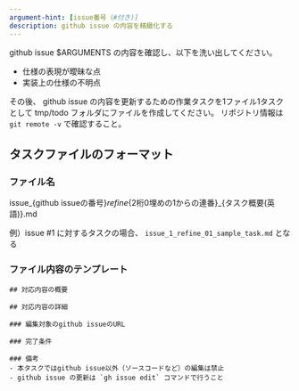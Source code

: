 ```yaml
---
argument-hint: [issue番号（#付き)]
description: github issue の内容を精緻化する
---
```


github issue $ARGUMENTS の内容を確認し、以下を洗い出してください。
- 仕様の表現が曖昧な点
- 実装上の仕様の不明点

その後、 github issue の内容を更新するための作業タスクを1ファイル1タスクとして tmp/todo フォルダにファイルを作成してください。
リポジトリ情報は `git remote -v` で確認すること。

## タスクファイルのフォーマット

### ファイル名

issue_{github issueの番号}_refine_{2桁0埋めの1からの連番}_{タスク概要(英語)}.md

例）issue #1 に対するタスクの場合、 `issue_1_refine_01_sample_task.md` となる

### ファイル内容のテンプレート

```
## 対応内容の概要

## 対応内容の詳細

### 編集対象のgithub issueのURL

### 完了条件

### 備考
- 本タスクではgithub issue以外（ソースコードなど）の編集は禁止
- github issue の更新は `gh issue edit` コマンドで行うこと
```
